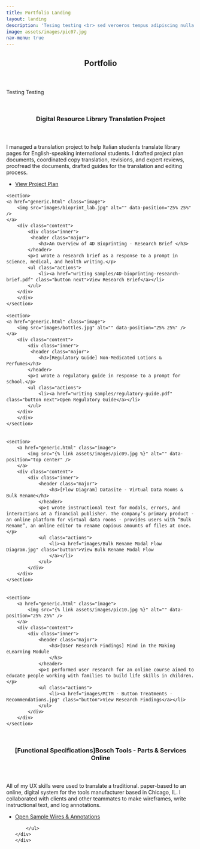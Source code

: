 ```yaml
---
title: Portfolio Landing
layout: landing
description: 'Tesing testing <br> sed veroeros tempus adipiscing nulla.'
image: assets/images/pic07.jpg
nav-menu: true
---
```


<!-- Main -->
<div id="main">

<!-- One -->
<section id="one">
	<div class="inner">
		<header class="major">
			<h2>Portfolio</h2>
		</header>
		<p>Testing Testing</p>
	</div>
</section>

<!-- Two -->
<section id="two" class="spotlights">
	<section>
		<a href="generic.html" class="image">
			<img src="images/translation-keyboard.jpg" alt="" data-position="center center" />
		</a>
		<div class="content">
			<div class="inner">
				<header class="major">
					<h3>Digital Resource Library Translation Project</h3>
				</header>
				<p>I managed a translation project to help Italian students translate library pages for English-speaking international students. I drafted project plan documents, coordinated copy translation, revisions, and expert reviews, proofread the documents, drafted guides for the translation and editing process.</p>
				<ul class="actions">
					<li><a href="writing samples/[Project Plan] DRL Translation Project.pdf" class="button">View Project Plan</a></li>
				</ul>
			</div>
		</div>
	</section>

	<section>
	<a href="generic.html" class="image">
		<img src="images/bioprint_lab.jpg" alt="" data-position="25% 25%" />
	</a>
		<div class="content">
			<div class="inner">
			 <header class="major">
				<h3>An Overview of 4D Bioprinting - Research Brief </h3>
			</header>
			<p>I wrote a research brief as a response to a prompt in science, medical, and health writing.</p>
			<ul class="actions">
				<li><a href="writing samples/4D-bioprinting-research-brief.pdf" class="button next">View Research Brief</a></li>
			</ul>
		</div>
		</div>
	</section>

	<section>
	<a href="generic.html" class="image">
		<img src="images/bottles.jpg" alt="" data-position="25% 25%" />
	</a>
		<div class="content">
			<div class="inner">
			 <header class="major">
				<h3>[Regulatory Guide] Non-Medicated Lotions & Perfumes</h3>
			</header>
			<p>I wrote a regulatory guide in response to a prompt for school.</p>
			<ul class="actions">
				<li><a href="writing samples/regulatory-guide.pdf" class="button next">Open Regulatory Guide</a></li>
			</ul>
		</div>
		</div>
	</section>


	<section>
		<a href="generic.html" class="image">
			<img src="{% link assets/images/pic09.jpg %}" alt="" data-position="top center" />
		</a>
		<div class="content">
			<div class="inner">
				<header class="major">
					<h3>[Flow Diagram] Datasite - Virtual Data Rooms & Bulk Rename</h3>
				</header>
				<p>I wrote instructional text for modals, errors, and interactions at a financial publisher. The company’s primary product - an online platform for virtual data rooms - provides users with “Bulk Rename”, an online editor to rename copious amounts of files at once. </p>
				<ul class="actions">
					<li><a href="images/Bulk Rename Modal Flow Diagram.jpg" class="button">View Bulk Rename Modal Flow
					</a></li>
				</ul>
			</div>
		</div>
	</section>


	<section>
		<a href="generic.html" class="image">
			<img src="{% link assets/images/pic10.jpg %}" alt="" data-position="25% 25%" />
		</a>
		<div class="content">
			<div class="inner">
				<header class="major">
					<h3>[User Research Findings] Mind in the Making eLearning Module
					</h3>
				</header>
				<p>I performed user research for an online course aimed to educate people working with families to build life skills in children. </p>
				<ul class="actions">
					<li><a href="images/MITM - Button Treatments - Recommendations.jpg" class="button">View Research Findings</a></li>
				</ul>
			</div>
		</div>
	</section>


<section>
<a href="generic.html" class="image">
	<img src="images/boschTools-cover.jpg" alt="" data-position="25% 25%" />
</a>
	<div class="content">
		<div class="inner">
		 <header class="major">
			<h3>[Functional Specifications]Bosch Tools - Parts & Services Online </h3>
		</header>
		<p>All of my UX skills were used to translate a traditional. paper-based to an online, digital system for the tools manufacturer based in Chicago, IL. I collaborated with clients and other teammates to make wireframes, write instructional text, and log annotations. </p>
		<ul class="actions">
			<li><a href="images/Razorfish - Bosch Tools - Wires Annotations.jpg" class="button next">Open Sample Wires & Annotations</a></li>

		</ul>
	</div>
	</div>
</section>



</section>

<!-- Three -->
